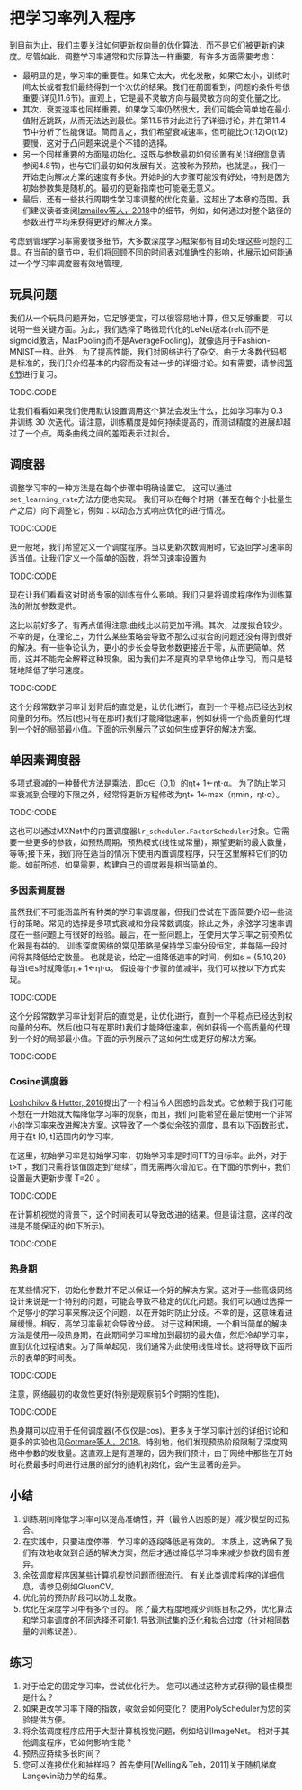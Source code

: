 

<!--
 * @version:
 * @Author:  StevenJokes https://github.com/StevenJokes
 * @Date: 2020-07-03 18:46:26
 * @LastEditors:  StevenJokes https://github.com/StevenJokes
 * @LastEditTime: 2020-07-03 19:15:29
 * @Description:
 * @TODO::
 * @Reference:http://preview.d2l.ai/d2l-en/PR-1102/chapter_optimization/lr-scheduler.html
-->

# 把学习率列入程序



到目前为止，我们主要关注如何更新权向量的优化算法，而不是它们被更新的速度。尽管如此，调整学习率通常和实际算法一样重要。有许多方面需要考虑：

- 最明显的是，学习率的重要性。如果它太大，优化发散，如果它太小，训练时间太长或者我们最终得到一个次优的结果。我们在前面看到，问题的条件号很重要(详见11.6节)。直观上，它是最不灵敏方向与最灵敏方向的变化量之比。
- 其次，衰变速率也同样重要。如果学习率仍然很大，我们可能会简单地在最小值附近跳跃，从而无法达到最优。第11.5节对此进行了详细讨论，并在第11.4节中分析了性能保证。简而言之，我们希望衰减速率，但可能比O(t12)O(t12)要慢，这对于凸问题来说是个不错的选择。
- 另一个同样重要的方面是初始化。这既与参数最初如何设置有关(详细信息请参阅4.8节)，也与它们最初如何发展有关。这被称为预热，也就是。，我们一开始走向解决方案的速度有多快。开始时的大步骤可能没有好处，特别是因为初始参数集是随机的。最初的更新指南也可能毫无意义。
- 最后，还有一些执行周期性学习率调整的优化变量。这超出了本章的范围。我们建议读者查阅[Izmailov等人，2018](http://preview.d2l.ai/d2l-en/PR-1102/chapter_references/zreferences.html#izmailov-podoprikhin-garipov-ea-2018)中的细节，例如，如何通过对整个路径的参数进行平均来获得更好的解决方案。

考虑到管理学习率需要很多细节，大多数深度学习框架都有自动处理这些问题的工具。在当前的章节中，我们将回顾不同的时间表对准确性的影响，也展示如何能通过一个学习率调度器有效地管理。

## 玩具问题

我们从一个玩具问题开始，它足够便宜，可以很容易地计算，但又足够重要，可以说明一些关键方面。为此，我们选择了略微现代化的LeNet版本(relu而不是sigmoid激活，MaxPooling而不是AveragePooling)，就像适用于Fashion-MNIST一样。此外，为了提高性能，我们对网络进行了杂交。由于大多数代码都是标准的，我们只介绍基本的内容而没有进一步的详细讨论。如有需要，请参阅[第6节](http://preview.d2l.ai/d2l-en/PR-1102/chapter_convolutional-neural-networks/index.html#chap-cnn)进行复习。

TODO:CODE

让我们看看如果我们使用默认设置调用这个算法会发生什么，比如学习率为 0.3 并训练 30 次迭代。请注意，训练精度是如何持续提高的，而测试精度的进展却超过了一个点。两条曲线之间的差距表示过拟合。

## 调度器

调整学习率的一种方法是在每个步骤中明确设置它。 这可以通过`set_learning_rate`方法方便地实现。 我们可以在每个时期（甚至在每个小批量生产之后）向下调整它，例如：以动态方式响应优化的进行情况。

TODO:CODE

更一般地，我们希望定义一个调度程序。当以更新次数调用时，它返回学习速率的适当值。让我们定义一个简单的函数，将学习速率设置为

TODO:CODE


现在让我们看看这对时尚专家的训练有什么影响。我们只是将调度程序作为训练算法的附加参数提供。

这比以前好多了。有两点值得注意:曲线比以前更加平滑。其次，过度拟合较少。不幸的是，在理论上，为什么某些策略会导致不那么过拟合的问题还没有得到很好的解决。有一些争论认为，更小的步长会导致参数更接近于零，从而更简单。然而，这并不能完全解释这种现象，因为我们并不是真的早早地停止学习，而只是轻轻地降低了学习速度。

TODO:CODE


这个分段常数学习率计划背后的直觉是，让优化进行，直到一个平稳点已经达到权向量的分布。然后(也只有在那时)我们才能降低速率，例如获得一个高质量的代理到一个好的局部最小值。下面的示例展示了这如何生成更好的解决方案。
## 单因素调度器
多项式衰减的一种替代方法是乘法，即α∈（0,1）的ηt+ 1←ηt⋅α。 为了防止学习率衰减到合理的下限之外，经常将更新方程修改为ηt+ 1←max（ηmin，ηt⋅α）。


TODO:CODE

这也可以通过MXNet中的内置调度器`lr_scheduler.FactorScheduler`对象。它需要一些更多的参数，如预热周期，预热模式(线性或常量)，期望更新的最大数量，等等;接下来，我们将在适当的情况下使用内置调度程序，只在这里解释它们的功能。如前所述，如果需要，构建自己的调度器是相当简单的。

### 多因素调度器

虽然我们不可能涵盖所有种类的学习率调度器，但我们尝试在下面简要介绍一些流行的策略。常见的选择是多项式衰减和分段常数调度。除此之外，余弦学习速率调度在一些问题上有很好的经验。最后，在一些问题上，在使用大学习率之前预热优化器是有益的。
训练深度网络的常见策略是保持学习率分段恒定，并每隔一段时间将其降低给定数量。 也就是说，给定一组降低速率的时间，例如s = {5,10,20}每当t∈s时就降低ηt+ 1←ηt⋅α。 假设每个步骤的值减半，我们可以按以下方式实现。

TODO:CODE

这个分段常数学习率计划背后的直觉是，让优化进行，直到一个平稳点已经达到权向量的分布。然后(也只有在那时)我们才能降低速率，例如获得一个高质量的代理到一个好的局部最小值。下面的示例展示了这如何生成更好的解决方案。

TODO:CODE

### Cosine调度器

[Loshchilov & Hutter, 2016](http://preview.d2l.ai/d2l-en/PR-1102/chapter_references/zreferences.html#loshchilov-hutter-2016)提出了一个相当令人困惑的启发式。它依赖于我们可能不想在一开始就大幅降低学习率的观察，而且，我们可能希望在最后使用一个非常小的学习率来改进解决方案。这导致了一个类似余弦的调度，具有以下函数形式，用于在t [0, t]范围内的学习率。

在这里，初始学习率是初始学习率，初始学习率是时间TT的目标率。此外，对于 t>T ，我们只需将该值固定到“继续”，而无需再次增加它。在下面的示例中，我们设置最大更新步骤 T=20 。

TODO:CODE

在计算机视觉的背景下，这个时间表可以导致改进的结果。但是请注意，这样的改进是不能保证的(如下所示)。

TODO:CODE

### 热身期

在某些情况下，初始化参数并不足以保证一个好的解决方案。这对于一些高级网络设计来说是一个特别的问题，可能会导致不稳定的优化问题。我们可以通过选择一个足够小的学习率来解决这个问题，以在开始时防止分歧。不幸的是，这意味着进展缓慢。相反，高学习率最初会导致分歧。
对于这种困境，一个相当简单的解决方法是使用一段热身期，在此期间学习率增加到最初的最大值，然后冷却学习率，直到优化过程结束。为了简单起见，我们通常为此使用线性增长。这将导致下面所示的表单的时间表。

TODO:CODE

注意，网络最初的收敛性更好(特别是观察前5个时期的性能)。

TODO:CODE

热身期可以应用于任何调度器(不仅仅是cos)。更多关于学习率计划的详细讨论和更多的实验也见[Gotmare等人，2018](http://preview.d2l.ai/d2l-en/PR-1102/chapter_references/zreferences.html#gotmare-keskar-xiong-ea-2018)。特别地，他们发现预热阶段限制了深度网络中参数的发散量。这直观上是有道理的，因为我们预计，由于网络中那些在开始时花费最多时间进行进展的部分的随机初始化，会产生显著的差异。

## 小结

1. 训练期间降低学习率可以提高准确性，并（最令人困惑的是）减少模型的过拟合。
1. 在实践中，只要进度停滞，学习率的逐段降低是有效的。 本质上，这确保了我们有效地收敛到合适的解决方案，然后才通过降低学习率来减少参数的固有差异。
1. 余弦调度程序因某些计算机视觉问题而很流行。 有关此类调度程序的详细信息，请参见例如GluonCV。
1. 优化前的预热阶段可以防止发散。
1. 优化在深度学习中有多个目的。 除了最大程度地减少训练目标之外，优化算法和学习率调度的不同选择还可能1. 导致测试集的泛化和拟合过度（针对相同数量的训练误差）。

## 练习

1. 对于给定的固定学习率，尝试优化行为。 您可以通过这种方式获得的最佳模型是什么？
1. 如果更改学习率下降的指数，收敛会如何变化？ 使用PolyScheduler为您的实验提供方便。
1. 将余弦调度程序应用于大型计算机视觉问题，例如培训ImageNet。 相对于其他调度程序，它如何影响性能？
1. 预热应持续多长时间？
1. 您可以连接优化和抽样吗？ 首先使用[Welling＆Teh，2011]关于随机梯度Langevin动力学的结果。

